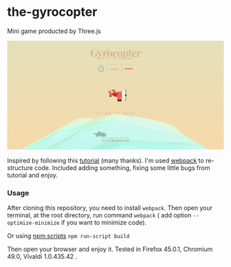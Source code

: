 # the-gyrocopter
Mini game producted by Three.js

![Gyrocopter](images/gyro.png)

Inspired by following this [tutorial](http://tympanus.net/Tutorials/TheAviator/) (many thanks). I'm used [webpack](webpack.github.io) to re-structure code. Included adding something, fixing some little bugs from tutorial and enjoy.

### Usage
After cloning this repository, you need to install `webpack`.
Then open your terminal, at the root directory, run command `webpack` ( add option `--optimize-minimize` if you want to minimize code).

Or using [npm scripts](https://docs.npmjs.com/cli/run-script)
`
npm run-script build
`

Then open your browser and enjoy it.
Tested in Firefox 45.0.1, Chromium 49.0, Vivaldi 1.0.435.42 .
